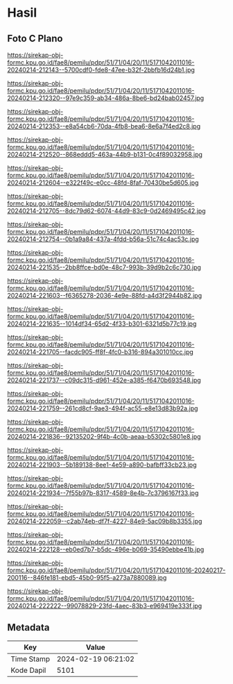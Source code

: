 # Hasil

## Foto C Plano

https://sirekap-obj-formc.kpu.go.id/fae8/pemilu/pdpr/51/71/04/20/11/5171042011016-20240214-212143--5700cdf0-fde8-47ee-b32f-2bbfb16d24b1.jpg

https://sirekap-obj-formc.kpu.go.id/fae8/pemilu/pdpr/51/71/04/20/11/5171042011016-20240214-212320--97e9c359-ab34-486a-8be6-bd24bab02457.jpg

https://sirekap-obj-formc.kpu.go.id/fae8/pemilu/pdpr/51/71/04/20/11/5171042011016-20240214-212353--e8a54cb6-70da-4fb8-bea6-8e6a7f4ed2c8.jpg

https://sirekap-obj-formc.kpu.go.id/fae8/pemilu/pdpr/51/71/04/20/11/5171042011016-20240214-212520--868eddd5-463a-44b9-b131-0c4f89032958.jpg

https://sirekap-obj-formc.kpu.go.id/fae8/pemilu/pdpr/51/71/04/20/11/5171042011016-20240214-212604--e322f49c-e0cc-48fd-8faf-70430be5d605.jpg

https://sirekap-obj-formc.kpu.go.id/fae8/pemilu/pdpr/51/71/04/20/11/5171042011016-20240214-212705--8dc79d62-6074-44d9-83c9-0d2469495c42.jpg

https://sirekap-obj-formc.kpu.go.id/fae8/pemilu/pdpr/51/71/04/20/11/5171042011016-20240214-212754--0b1a9a84-437a-4fdd-b56a-51c74c4ac53c.jpg

https://sirekap-obj-formc.kpu.go.id/fae8/pemilu/pdpr/51/71/04/20/11/5171042011016-20240214-221535--2bb8ffce-bd0e-48c7-993b-39d9b2c6c730.jpg

https://sirekap-obj-formc.kpu.go.id/fae8/pemilu/pdpr/51/71/04/20/11/5171042011016-20240214-221603--f6365278-2036-4e9e-88fd-a4d3f2944b82.jpg

https://sirekap-obj-formc.kpu.go.id/fae8/pemilu/pdpr/51/71/04/20/11/5171042011016-20240214-221635--1014df34-65d2-4f33-b301-6321d5b77c19.jpg

https://sirekap-obj-formc.kpu.go.id/fae8/pemilu/pdpr/51/71/04/20/11/5171042011016-20240214-221705--facdc905-ff8f-4fc0-b316-894a301010cc.jpg

https://sirekap-obj-formc.kpu.go.id/fae8/pemilu/pdpr/51/71/04/20/11/5171042011016-20240214-221737--c09dc315-d961-452e-a385-f6470b693548.jpg

https://sirekap-obj-formc.kpu.go.id/fae8/pemilu/pdpr/51/71/04/20/11/5171042011016-20240214-221759--261cd8cf-9ae3-494f-ac55-e8e13d83b92a.jpg

https://sirekap-obj-formc.kpu.go.id/fae8/pemilu/pdpr/51/71/04/20/11/5171042011016-20240214-221836--92135202-9f4b-4c0b-aeaa-b5302c5801e8.jpg

https://sirekap-obj-formc.kpu.go.id/fae8/pemilu/pdpr/51/71/04/20/11/5171042011016-20240214-221903--5b189138-8ee1-4e59-a890-bafbff33cb23.jpg

https://sirekap-obj-formc.kpu.go.id/fae8/pemilu/pdpr/51/71/04/20/11/5171042011016-20240214-221934--7f55b97b-8317-4589-8e4b-7c3796167f33.jpg

https://sirekap-obj-formc.kpu.go.id/fae8/pemilu/pdpr/51/71/04/20/11/5171042011016-20240214-222059--c2ab74eb-df7f-4227-84e9-5ac09b8b3355.jpg

https://sirekap-obj-formc.kpu.go.id/fae8/pemilu/pdpr/51/71/04/20/11/5171042011016-20240214-222128--eb0ed7b7-b5dc-496e-b069-35490ebbe41b.jpg

https://sirekap-obj-formc.kpu.go.id/fae8/pemilu/pdpr/51/71/04/20/11/5171042011016-20240217-200116--846fe181-ebd5-45b0-95f5-a273a7880089.jpg

https://sirekap-obj-formc.kpu.go.id/fae8/pemilu/pdpr/51/71/04/20/11/5171042011016-20240214-222222--99078829-23fd-4aec-83b3-e969419e333f.jpg


## Metadata

| Key        | Value               |
| ---------- | ------------------- |
| Time Stamp | 2024-02-19 06:21:02 |
| Kode Dapil | 5101                |



